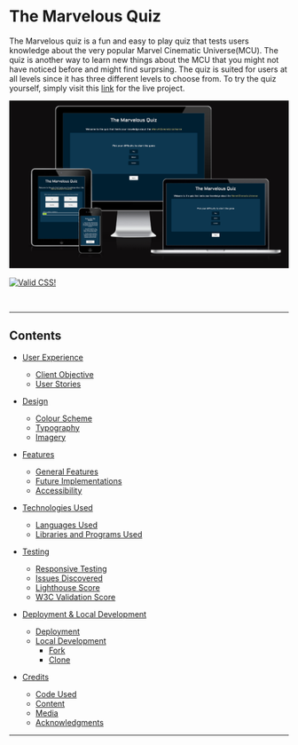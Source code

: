 # The Marvelous Quiz
The Marvelous quiz is a fun and easy to play quiz that tests users knowledge about the very popular Marvel Cinematic Universe(MCU). The quiz is another way to learn new things about the MCU that you might not have noticed before and might find surprsing. The quiz is suited for users at all levels since it has three different levels to choose from. To try the quiz yourself, simply visit this [link](https://arckp98.github.io/mcu-quiz/) for the live project.

![The landing page on different devices](/readme-images/project-overview.png)
<p>
<a href="http://jigsaw.w3.org/css-validator/check/referer">
    <img style="border:0;width:88px;height:31px"
        src="http://jigsaw.w3.org/css-validator/images/vcss-blue"
        alt="Valid CSS!" />
    </a>
</p>
<br>

---
## Contents
* [User Experience](#user-experience)
  * [Client Objective](#client-objective)
  * [User Stories](#user-stories)

* [Design](#design)
  * [Colour Scheme](#colour-scheme)
  * [Typography](#typography)
  * [Imagery](#imagery)
  <!-- * [Wireframes](#wireframes) -->

* [Features](#features)
  * [General Features](#general-features)
  * [Future Implementations](#future-implementations)
  * [Accessibility](#accessibility)

* [Technologies Used](#technologies-used)
  * [Languages Used](#languages-used)
  * [Libraries and Programs Used](#libraries-and-programs-used)

* [Testing](#testing)
  * [Responsive Testing](#responsive-testing)
  * [Issues Discovered](#issues-discovered)
  * [Lighthouse Score](#lighthouse-testing)
  * [W3C Validation Score](#w3c-validation)

* [Deployment & Local Development](#deployment--local-development)
  * [Deployment](#deployment)
  * [Local Development](#local-development)
    * [Fork](#fork)
    * [Clone](#clone)

* [Credits](#credits)
  * [Code Used](#code-used)
  * [Content](#content)
  * [Media](#media)
  * [Acknowledgments](#acknowledgments)
------

